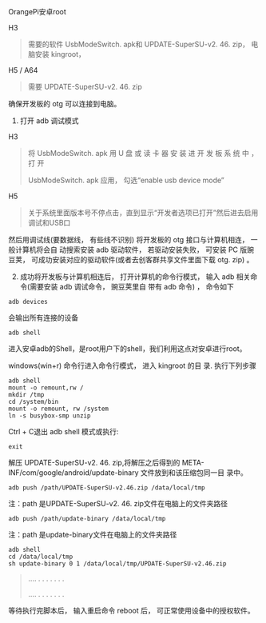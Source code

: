 OrangePi安卓root

H3

> 需要的软件 UsbModeSwitch. apk和 UPDATE-SuperSU-v2. 46. zip， 电脑安装 kingroot，

H5 / A64

> 需要 UPDATE-SuperSU-v2. 46. zip



确保开发板的 otg 可以连接到电脑。

1. 打开 adb 调试模式

H3

> 将 UsbModeSwitch. apk 用 U 盘 或 读 卡 器 安 装 进 开 发 板 系 统 中 ， 打 开
>
> UsbModeSwitch. apk 应用， 勾选“enable usb device mode”

H5

> 关于系统里面版本号不停点击，直到显示“开发者选项已打开”然后进去启用调试和USB口

然后用调试线\(要数据线， 有些线不识别\) 将开发板的 otg 接口与计算机相连， 一般计算机将会自 动搜索安装 adb 驱动软件， 若驱动安装失败， 可安装 PC 版豌豆荚， 可成功安装对应的驱动软件\(或者去创客群共享文件里面下载 otg. zip\) 。

2. 成功将开发板与计算机相连后， 打开计算机的命令行模式， 输入 adb 相关命令\(需要安装 adb 调试命令， 豌豆荚里自 带有 adb 命令\) ， 命令如下

```
adb devices
```

会输出所有连接的设备

```
adb shell
```

进入安卓adb的Shell，是root用户下的shell，我们利用这点对安卓进行root。

windows\(win+r\) 命令行进入命令行模式， 进入 kingroot 的目 录. 执行下列步骤

```
adb shell
mount -o remount,rw /
mkdir /tmp
cd /system/bin
mount -o remount, rw /system
ln -s busybox-smp unzip
```

Ctrl + C退出 adb shell 模式或执行:

```
exit
```

解压 UPDATE-SuperSU-v2. 46. zip,将解压之后得到的 META-INF/com/google/android/update-binary 文件放到和该压缩包同一目 录中。

```
adb push /path/UPDATE-SuperSU-v2.46.zip /data/local/tmp
```

注：path 是UPDATE-SuperSU-v2. 46. zip文件在电脑上的文件夹路径

```
adb push /path/update-binary /data/local/tmp
```

注：path 是update-binary文件在电脑上的文件夹路径

```
adb shell
cd /data/local/tmp
sh update-binary 0 1 /data/local/tmp/UPDATE-SuperSU-v2.46.zip
```

> …. . . . . . . .
>
> …. . . . . . . .

等待执行完脚本后， 输入重启命令 reboot 后， 可正常使用设备中的授权软件。

